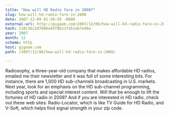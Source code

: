 ```yaml
---
title: "How will HD Radio fare in 2008?"
slug: how-will-hd-radio-fare-in-2008
date: 2007-12-09 01:59:59 -0600
external-url: http://gigaom.com/2007/12/08/how-will-hd-radio-fare-in-2008/
hash: 110c36c2d7886a45f8b11fa51ab7e40a
year: 2007
month: 12
scheme: http
host: gigaom.com
path: /2007/12/08/how-will-hd-radio-fare-in-2008/

---
```


Radiosophy, a three-year-old company that makes affordable HD radios, emailed me their newsletter and it was full of some interesting bits. For instance, there are 1,000 HD sub-channels broadcasting in U.S. markets. Next year, look for an emphasis on the HD sub-channel programming, including sports and special interest content. Will that be enough to lift the fortunes of HD radio in 2008? And if you are interested in HD radio, check out these web sites: Radio-Locator, which is like TV Guide for HD Radio, and V-Soft, which helps find signal strength in your zip code.
